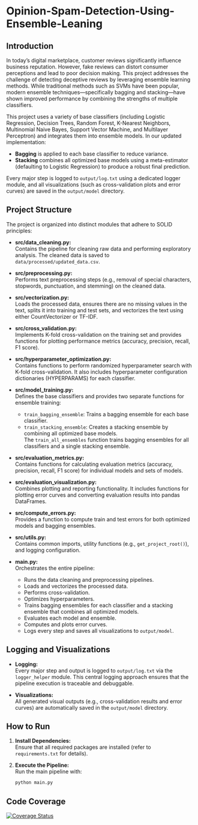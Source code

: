 # Opinion-Spam-Detection-Using-Ensemble-Leaning

## Introduction

In today’s digital marketplace, customer reviews significantly influence business reputation. However, fake reviews can distort consumer perceptions and lead to poor decision making. This project addresses the challenge of detecting deceptive reviews by leveraging ensemble learning methods. While traditional methods such as SVMs have been popular, modern ensemble techniques—specifically bagging and stacking—have shown improved performance by combining the strengths of multiple classifiers.

This project uses a variety of base classifiers (including Logistic Regression, Decision Trees, Random Forest, K-Nearest Neighbors, Multinomial Naive Bayes, Support Vector Machine, and Multilayer Perceptron) and integrates them into ensemble models. In our updated implementation:

- **Bagging** is applied to each base classifier to reduce variance.
- **Stacking** combines all optimized base models using a meta-estimator (defaulting to Logistic Regression) to produce a robust final prediction.

Every major step is logged to `output/log.txt` using a dedicated logger module, and all visualizations (such as cross-validation plots and error curves) are saved in the `output/model` directory.

## Project Structure

The project is organized into distinct modules that adhere to SOLID principles:

- **src/data_cleaning.py:**  
  Contains the pipeline for cleaning raw data and performing exploratory analysis. The cleaned data is saved to `data/processed/updated_data.csv`.

- **src/preprocessing.py:**  
  Performs text preprocessing steps (e.g., removal of special characters, stopwords, punctuation, and stemming) on the cleaned data.

- **src/vectorization.py:**  
  Loads the processed data, ensures there are no missing values in the text, splits it into training and test sets, and vectorizes the text using either CountVectorizer or TF-IDF.

- **src/cross_validation.py:**  
  Implements K-fold cross-validation on the training set and provides functions for plotting performance metrics (accuracy, precision, recall, F1 score).

- **src/hyperparameter_optimization.py:**  
  Contains functions to perform randomized hyperparameter search with K-fold cross-validation. It also includes hyperparameter configuration dictionaries (HYPERPARAMS) for each classifier.

- **src/model_training.py:**  
  Defines the base classifiers and provides two separate functions for ensemble training:  
  - `train_bagging_ensemble`: Trains a bagging ensemble for each base classifier.
  - `train_stacking_ensemble`: Creates a stacking ensemble by combining all optimized base models.  
  The `train_all_ensembles` function trains bagging ensembles for all classifiers and a single stacking ensemble.

- **src/evaluation_metrics.py:**  
  Contains functions for calculating evaluation metrics (accuracy, precision, recall, F1 score) for individual models and sets of models.

- **src/evaluation_visualization.py:**  
  Combines plotting and reporting functionality. It includes functions for plotting error curves and converting evaluation results into pandas DataFrames.

- **src/compute_errors.py:**  
  Provides a function to compute train and test errors for both optimized models and bagging ensembles.

- **src/utils.py:**  
  Contains common imports, utility functions (e.g., `get_project_root()`), and logging configuration.

- **main.py:**  
  Orchestrates the entire pipeline:
  - Runs the data cleaning and preprocessing pipelines.
  - Loads and vectorizes the processed data.
  - Performs cross-validation.
  - Optimizes hyperparameters.
  - Trains bagging ensembles for each classifier and a stacking ensemble that combines all optimized models.
  - Evaluates each model and ensemble.
  - Computes and plots error curves.
  - Logs every step and saves all visualizations to `output/model`.

## Logging and Visualizations

- **Logging:**  
  Every major step and output is logged to `output/log.txt` via the `logger_helper` module. This central logging approach ensures that the pipeline execution is traceable and debuggable.

- **Visualizations:**  
  All generated visual outputs (e.g., cross-validation results and error curves) are automatically saved in the `output/model` directory.

## How to Run

1. **Install Dependencies:**  
   Ensure that all required packages are installed (refer to `requirements.txt` for details).

2. **Execute the Pipeline:**  
   Run the main pipeline with:
   ```bash
   python main.py

## Code Coverage

[![Coverage Status](https://coveralls.io/repos/github/ShashankChandgude/Opinion-Spam-Detection-Using-Ensemble-Leaning/badge.svg?branch=main)](https://coveralls.io/github/ShashankChandgude/Opinion-Spam-Detection-Using-Ensemble-Leaning?branch=main)
